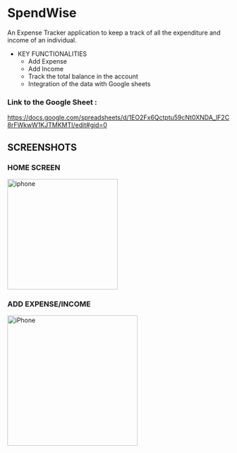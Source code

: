 # SpendWise
An Expense Tracker application to keep a track of all the expenditure and income of an individual.
- KEY FUNCTIONALITIES
  - Add Expense
  - Add Income
  - Track the total balance in the account
  - Integration of the data with Google sheets
### Link to the Google Sheet :
https://docs.google.com/spreadsheets/d/1EO2Fx6Qctptu59cNt0XNDA_lF2C8rFWkwW1KJTMKMTI/edit#gid=0

## SCREENSHOTS
### HOME SCREEN
<img width="250" alt="iphone" src="https://github.com/Khush1t/SpendWise/assets/76950403/b473efa2-cca6-4bec-95cf-5b1e7cb9922a">

### ADD EXPENSE/INCOME
<img width="295" alt="iPhone" src="https://github.com/Khush1t/SpendWise/assets/76950403/956f02a3-94e0-4872-96a3-de76b22f701a">
